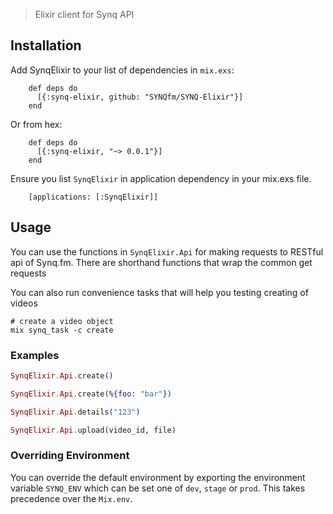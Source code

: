 > Elixir client for Synq API

## Installation

Add SynqElixir to your list of dependencies in `mix.exs`:

        def deps do
          [{:synq-elixir, github: "SYNQfm/SYNQ-Elixir"}]
        end

Or from hex:

        def deps do
          [{:synq-elixir, "~> 0.0.1"}]
        end

Ensure you list `SynqElixir` in application dependency in your mix.exs file.

        [applications: [:SynqElixir]]

## Usage

You can use the functions in `SynqElixir.Api` for making requests to RESTful api of Synq.fm. There are shorthand functions that wrap the common get requests

You can also run convenience tasks that will help you testing creating of videos

```
# create a video object
mix synq_task -c create
```

### Examples

```elixir
SynqElixir.Api.create()

SynqElixir.Api.create(%{foo: "bar"})

SynqElixir.Api.details("123")

SynqElixir.Api.upload(video_id, file)

```

### Overriding Environment

You can override the default environment by exporting the environment variable `SYNQ_ENV` which can be set one of `dev`, `stage` or `prod`. This takes precedence over the `Mix.env`.
